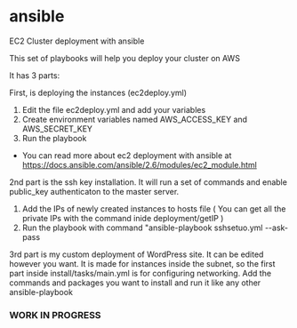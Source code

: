 # ansible
EC2 Cluster deployment with ansible

This set of playbooks will help you deploy your cluster on AWS

It has 3 parts:

First, is deploying the instances (ec2deploy.yml)
  1) Edit the file ec2deploy.yml and add your variables
  2) Create environment variables named AWS_ACCESS_KEY and AWS_SECRET_KEY
  3) Run the playbook
  * You can read more about ec2 deployment with ansible at https://docs.ansible.com/ansible/2.6/modules/ec2_module.html 
  
2nd part is the ssh key installation. It will run a set of commands and enable public_key authenticaton to the master server.
  1) Add the IPs of newly created instances to hosts file ( You can get all the private IPs with the command inide deployment/getIP )
  2) Run the playbook with command "ansible-playbook sshsetuo.yml --ask-pass
  
3rd part is my custom deployment of WordPress site. It can be edited however you want. 
It is made for instances inside the subnet, so the first part inside install/tasks/main.yml is for configuring networking. 
Add the commands and packages you want to install and run it like any other ansible-playbook

### WORK IN PROGRESS ###
